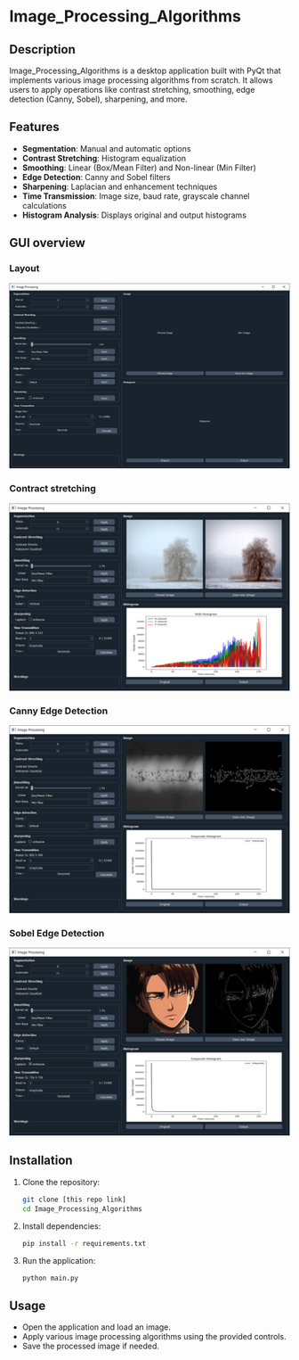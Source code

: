 
# Image_Processing_Algorithms

## Description
Image_Processing_Algorithms is a desktop application built with PyQt that implements various image processing algorithms from scratch. It allows users to apply operations like contrast stretching, smoothing, edge detection (Canny, Sobel), sharpening, and more.

## Features
- **Segmentation**: Manual and automatic options
- **Contrast Stretching**: Histogram equalization
- **Smoothing**: Linear (Box/Mean Filter) and Non-linear (Min Filter)
- **Edge Detection**: Canny and Sobel filters
- **Sharpening**: Laplacian and enhancement techniques
- **Time Transmission**: Image size, baud rate, grayscale channel calculations
- **Histogram Analysis**: Displays original and output histograms
  
## GUI overview
### Layout
![alt text](https://github.com/AbdelrahmanSamir12/Image-Processing-Algorithms/blob/main/GUI/layout.png "GUI Layout")

### Contract stretching
![alt text](https://github.com/AbdelrahmanSamir12/Image-Processing-Algorithms/blob/main/GUI/contrast_stretching.png "Contract stretching example")

### Canny Edge Detection 
![alt text](https://github.com/AbdelrahmanSamir12/Image-Processing-Algorithms/blob/main/GUI/canny.png "Canny Edge Detection example")

### Sobel Edge Detection
![alt text](https://github.com/AbdelrahmanSamir12/Image-Processing-Algorithms/blob/main/GUI/sobel.png "Sobel Edge Detection example")
## Installation
1. Clone the repository:
   ```sh
   git clone [this repo link]
   cd Image_Processing_Algorithms
   ```
2. Install dependencies:
   ```sh
   pip install -r requirements.txt
   ```
3. Run the application:
   ```sh
   python main.py
   ```
## Usage
- Open the application and load an image.
- Apply various image processing algorithms using the provided controls.
- Save the processed image if needed.



